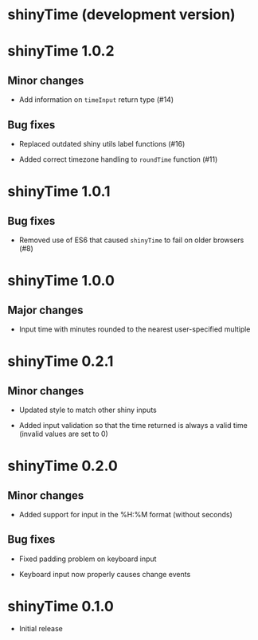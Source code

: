 # shinyTime (development version)

# shinyTime 1.0.2

## Minor changes

- Add information on `timeInput` return type (#14)

## Bug fixes

- Replaced outdated shiny utils label functions (#16)

- Added correct timezone handling to `roundTime` function (#11)

# shinyTime 1.0.1

## Bug fixes

- Removed use of ES6 that caused `shinyTime` to fail on older browsers (#8)

# shinyTime 1.0.0

## Major changes 

- Input time with minutes rounded to the nearest user-specified multiple

# shinyTime 0.2.1

## Minor changes

- Updated style to match other shiny inputs

- Added input validation so that the time returned is always a valid 
time (invalid values are set to 0)

# shinyTime 0.2.0

## Minor changes

- Added support for input in the %H:%M format (without seconds)

## Bug fixes

- Fixed padding problem on keyboard input

- Keyboard input now properly causes change events

# shinyTime 0.1.0

- Initial release
